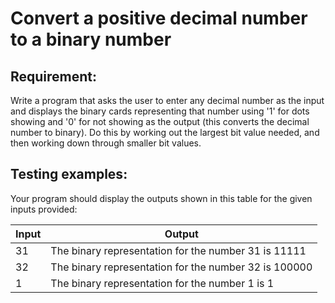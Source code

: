# Convert a positive decimal number to a binary number

## Requirement:

Write a program that asks the user to enter any decimal number as the input and displays the binary cards representing that number using '1' for dots showing and '0' for not showing as the output (this converts the decimal number to binary). Do this by working out the largest bit value needed, and then working down through smaller bit values.

## Testing examples:

Your program should display the outputs shown in this table for the given inputs provided:

| Input | Output                                                |
| ----- | ----------------------------------------------------- |
| 31    | The binary representation for the number 31 is 11111  |
| 32    | The binary representation for the number 32 is 100000 |
| 1     | The binary representation for the number 1 is 1       |